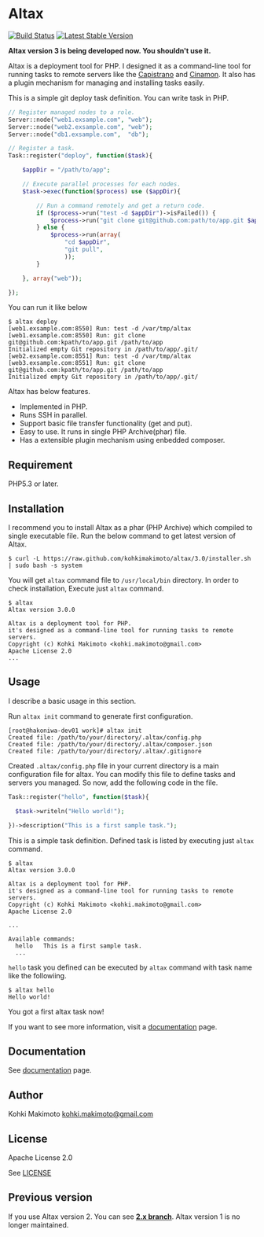 # Altax

[![Build Status](https://travis-ci.org/kohkimakimoto/altax.png?branch=master)](https://travis-ci.org/kohkimakimoto/altax)
[![Latest Stable Version](https://poser.pugx.org/kohkimakimoto/altax/v/stable.png)](https://packagist.org/packages/kohkimakimoto/altax)

**Altax version 3 is being developed now. You shouldn't use it.**

Altax is a deployment tool for PHP.
I designed it as a command-line tool for running tasks to remote servers 
like the [Capistrano](https://github.com/capistrano/capistrano) and [Cinamon](https://github.com/kentaro/cinnamon).
It also has a plugin mechanism for managing and installing tasks easily. 

This is a simple git deploy task definition. You can write task in PHP.

```php
// Register managed nodes to a role.
Server::node("web1.exsample.com", "web");
Server::node("web2.exsample.com", "web");
Server::node("db1.exsample.com",  "db");

// Register a task.
Task::register("deploy", function($task){

    $appDir = "/path/to/app";

    // Execute parallel processes for each nodes.
    $task->exec(function($process) use ($appDir){

        // Run a command remotely and get a return code.
        if ($process->run("test -d $appDir")->isFailed()) {
            $process->run("git clone git@github.com:path/to/app.git $appDir");
        } else {
            $process->run(array(
                "cd $appDir",
                "git pull",
                ));
        }

    }, array("web"));

});

```

You can run it like below

```Shell
$ altax deploy
[web1.exsample.com:8550] Run: test -d /var/tmp/altax
[web1.exsample.com:8550] Run: git clone git@github.com:kpath/to/app.git /path/to/app
Initialized empty Git repository in /path/to/app/.git/
[web2.exsample.com:8551] Run: test -d /var/tmp/altax
[web3.exsample.com:8551] Run: git clone git@github.com:kpath/to/app.git /path/to/app
Initialized empty Git repository in /path/to/app/.git/
```

Altax has below features.

* Implemented in PHP.
* Runs SSH in parallel.
* Support basic file transfer functionality (get and put). 
* Easy to use. It runs in single PHP Archive(phar) file.
* Has a extensible plugin mechanism using enbedded composer.

## Requirement

PHP5.3 or later.

## Installation

I recommend you to install Altax as a phar (PHP Archive) which compiled to single executable file.
Run the below command to get latest version of Altax.

```Shell
$ curl -L https://raw.github.com/kohkimakimoto/altax/3.0/installer.sh | sudo bash -s system
```

You will get `altax` command file to `/usr/local/bin` directory. In order to check installation,
Execute just `altax` command.

```Shell
$ altax
Altax version 3.0.0

Altax is a deployment tool for PHP.
it's designed as a command-line tool for running tasks to remote servers.
Copyright (c) Kohki Makimoto <kohki.makimoto@gmail.com>
Apache License 2.0
...

```

## Usage

I describe a basic usage in this section.

Run `altax init` command to generate first configuration.

```Shell
[root@hakoniwa-dev01 work]# altax init
Created file: /path/to/your/directory/.altax/config.php
Created file: /path/to/your/directory/.altax/composer.json
Created file: /path/to/your/directory/.altax/.gitignore
```

Created `.altax/config.php` file in your current directory is a main configuration file for altax.
You can modify this file to define tasks and servers you managed.
So now, add the following code in the file.

```php
Task::register("hello", function($task){

  $task->writeln("Hello world!");

})->description("This is a first sample task.");
```

This is a simple task definition. Defined task is listed by executing just `altax` command.

```Shell
$ altax
Altax version 3.0.0

Altax is a deployment tool for PHP.
it's designed as a command-line tool for running tasks to remote servers.
Copyright (c) Kohki Makimoto <kohki.makimoto@gmail.com>
Apache License 2.0

...

Available commands:
  hello   This is a first sample task.
  ...
```

`hello` task you defined can be executed by `altax` command with task name like the followiing.

```Shell
$ altax hello
Hello world!
``` 

You got a first altax task now!

If you want to see more information, visit a [documentation](http://kohkimakimoto.github.io/altax/) page.

## Documentation

See [documentation](http://kohkimakimoto.github.io/altax/) page.

## Author 

Kohki Makimoto <kohki.makimoto@gmail.com>

## License

Apache License 2.0

See [LICENSE](./LICENSE)

## Previous version 

If you use Altax version 2. You can see **[2.x branch](https://github.com/kohkimakimoto/altax/tree/2.x)**.
Altax version 1 is no longer maintained.

